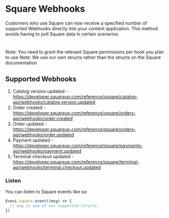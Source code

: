 # Square Webhooks

Customers who use Square can now receive a specified number of supported Webhooks directly into your content application. This method avoids having to poll Square data in certain scenarios.

#

Note: You need to grant the relevant Square permissions per hook you plan to use
Note: We use our own structs rather than the structs on the Square documentation

## Supported Webhooks

1. Catalog version updated - https://developer.squareup.com/reference/square/catalog-api/webhooks/catalog.version.updated
2. Order created - https://developer.squareup.com/reference/square/orders-api/webhooks/order.created
3. Order updated - https://developer.squareup.com/reference/square/orders-api/webhooks/order.updated
4. Payment updated - https://developer.squareup.com/reference/square/payments-api/webhooks/payment.updated
5. Terminal checkout updated - https://developer.squareup.com/reference/square/terminal-api/webhooks/terminal.checkout.updated  

### Listen

You can listen to Square events like so:

```typescript
Evexi.square.event((msg) => {
  // msg is one of our supported structs.
})
```
